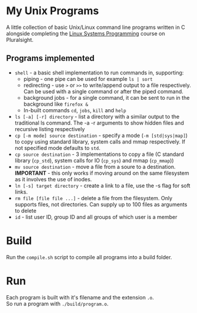 # My Unix Programs
A little collection of basic Unix/Linux command line programs written in C alongside completing the [Linux Systems Programming](https://www.pluralsight.com/courses/linux-systems-programming) course on Pluralsight.  
  
## Programs implemented
* `shell` - a basic shell implementation to run commands in, supporting:
    * piping - one pipe can be used for example `ls | sort`
    * redirecting - use `>` or `>>` to write/append output to a file respectively. Can be used with a single command or after the piped command.
    * background jobs - for a single command, it can be sent to run in the background like `firefox &`
    * In-built commands `cd`, `jobs`, `kill` and `help` 
* `ls [-a] [-r] directory` - list a directory with a similar output to the traditional ls command. The -a -r arguments to show hidden files and recursive listing respectively
* `cp [-m mode] source destination` - specify a mode (`-m [std|sys|map]`) to copy using standard library, system calls and mmap respectively. If not specified mode defaults to `std`.
* `cp source destination` - 3 implementations to copy a file (C standard library (`cp_std`), system calls for IO (`cp_sys`) and mmap (`cp_mmap`))
* `mv source destination` - move a file from a soure to a destination.  
    **IMPORTANT** - this only works if moving around on the same filesystem as it involves the use of inodes.
* `ln [-s] target directory` - create a link to a file, use the -s flag for soft links.
* `rm file [file file ...]` - delete a file from the filesystem. Only supports files, not directories. Can supply up to 100 files as arguments to delete
* `id` - list user ID, group ID and all groups of which user is a member

# Build
Run the `compile.sh` script to compile all programs into a build folder.

# Run
Each program is built with it's filename and the extension `.o`.  
So run a program with `./build/program.o`.